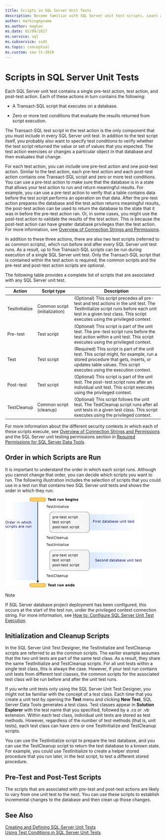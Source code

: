 ```yaml
---
title: Scripts in SQL Server Unit Tests
description: Become familiar with SQL Server unit test scripts. Learn about pre-test, test, and post-test scripts and the common scripts TestInitialize and TestCleanup.
author: markingmyname
ms.author: maghan
ms.date: 02/09/2017
ms.service: sql
ms.subservice: ssdt
ms.topic: conceptual
ms.custom: seo-lt-2019
---
```


# Scripts in SQL Server Unit Tests

Each SQL Server unit test contains a single pre-test action, test action, and post-test action. Each of these actions in turn contains the following:  
  
-   A Transact\-SQL script that executes on a database.  
  
-   Zero or more test conditions that evaluate the results returned from script execution.  
  
The Transact\-SQL test script in the test action is the only component that you must include in every SQL Server unit test. In addition to the test script itself, you probably also want to specify test conditions to verify whether the test script returned the value or set of values that you expected. The test action exercises or changes a particular object in that database and then evaluates that change.  
  
For each test action, you can include one pre-test action and one post-test action. Similar to the test action, each pre-test action and each post-test action contains one Transact\-SQL script and zero or more test conditions. You can use a pre-test action to make sure that the database is in a state that allows your test action to run and return meaningful results. For example, you can use a pre-test action to verify that a table contains data before the test script performs an operation on that data. After the pre-test action prepares the database and the test action returns meaningful results, the post-test action can be used to return the database to the state that it was in before the pre-test action ran. Or, in some cases, you might use the post-test action to validate the results of the test action. This is because the post-test action can have greater database privileges than the test action. For more information, see [Overview of Connection Strings and Permissions](../ssdt/overview-of-connection-strings-and-permissions.md).  
  
In addition to these three actions, there are also two test scripts (referred to as common scripts), which run before and after every SQL Server unit test runs. As a result, up to five Transact\-SQL scripts can be run during execution of a single SQL Server unit test. Only the Transact\-SQL script that is contained within the test action is required; the common scripts and the pre-test and post-test action scripts are optional.  
  
The following table provides a complete list of scripts that are associated with any SQL Server unit test.  
  
|**Action**|**Script type**|**Description**|  
|--------------|-------------------|-------------------|  
|TestInitialize|Common script (initialization)|(Optional) This script precedes all pre-test and test actions in the unit test. The TestInitialize script runs before each unit test in a given test class. This script executes using the privileged context.|  
|Pre-test|Test script|(Optional) This script is part of the unit test. The pre-test script runs before the test action within a unit test. This script executes using the privileged context.|  
|Test|Test script|(Required) This script is part of the unit test. This script might, for example, run a stored procedure that gets, inserts, or updates table values. This script executes using the execution context.|  
|Post-test|Test script|(Optional) This script is part of the unit test. The post-test script runs after an individual unit test. This script executes using the privileged context.|  
|TestCleanup|Common script (cleanup)|(Optional) This script follows the unit test. The TestCleanup script runs after all unit tests in a given test class. This script executes using the privileged context.|  
  
For more information about the different security contexts in which each of these scripts execute, see [Overview of Connection Strings and Permissions](../ssdt/overview-of-connection-strings-and-permissions.md) and the SQL Server unit testing permissions section in [Required Permissions for SQL Server Data Tools](../ssdt/required-permissions-for-sql-server-data-tools.md).  
  
## Order in which Scripts are Run  
It is important to understand the order in which each script runs. Although you cannot change that order, you can decide which scripts you want to run. The following illustration includes the selection of scripts that you could use in a test run that contains two SQL Server unit tests and shows the order in which they run:  
  
![Two Database Unit Tests](../ssdt/media/twodatabaseunittests.png "Two Database Unit Tests")  
  
> [!NOTE]  
> If SQL Server database project deployment has been configured, this occurs at the start of the test run, under the privileged context connection string. For more information, see [How to: Configure SQL Server Unit Test Execution](../ssdt/how-to-configure-sql-server-unit-test-execution.md).  
  
## Initialization and Cleanup Scripts  
In the SQL Server Unit Test Designer, the TestInitialize and TestCleanup scripts are referred to as the common scripts. The earlier example assumes that the two unit tests are part of the same test class. As a result, they share the same TestInitialize and TestCleanup scripts. For all unit tests within a single test class, this is always the case. However, if your test run contains unit tests from different test classes, the common scripts for the associated test class will be run before and after the unit test runs.  
  
If you write unit tests only using the SQL Server Unit Test Designer, you might not be familiar with the concept of a test class. Each time that you create a unit test by opening the **Test** menu and clicking **New Test**, SQL Server Data Tools generates a test class. Test classes appear in **Solution Explorer** with the test name that you specified, followed by a .cs or .vb extension. Within each test class, individual unit tests are stored as test methods. However, regardless of the number of test methods (that is, unit tests), each test class can have zero or one TestInitialize and TestCleanup scripts.  
  
You can use the TestInitialize script to prepare the test database, and you can use the TestCleanup script to return the test database to a known state. For example, you could use TestInitialize to create a helper stored procedure that you run later, in the test script, to test a different stored procedure.  
  
## Pre-Test and Post-Test Scripts  
The scripts that are associated with pre-test and post-test actions are likely to vary from one unit test to the next. You can use these scripts to establish incremental changes to the database and then clean up those changes.  
  
## See Also  
[Creating and Defining SQL Server Unit Tests](../ssdt/creating-and-defining-sql-server-unit-tests.md)  
[Using Test Conditions in SQL Server Unit Tests](../ssdt/using-test-conditions-in-sql-server-unit-tests.md)  
  
